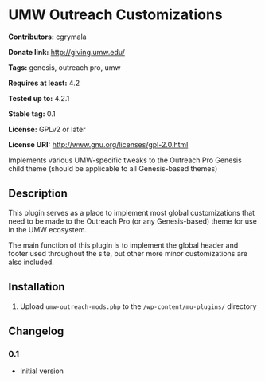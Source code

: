 # UMW Outreach Customizations #
**Contributors:** cgrymala

**Donate link:** http://giving.umw.edu/

**Tags:** genesis, outreach pro, umw

**Requires at least:** 4.2

**Tested up to:** 4.2.1

**Stable tag:** 0.1

**License:** GPLv2 or later

**License URI:** http://www.gnu.org/licenses/gpl-2.0.html


Implements various UMW-specific tweaks to the Outreach Pro Genesis child theme (should be applicable to all Genesis-based themes)

## Description ##

This plugin serves as a place to implement most global customizations that need to be made to the Outreach Pro (or any Genesis-based) theme for use in the UMW ecosystem.

The main function of this plugin is to implement the global header and footer used throughout the site, but other more minor customizations are also included.

## Installation ##

1. Upload `umw-outreach-mods.php` to the `/wp-content/mu-plugins/` directory

## Changelog ##

### 0.1 ###
* Initial version
